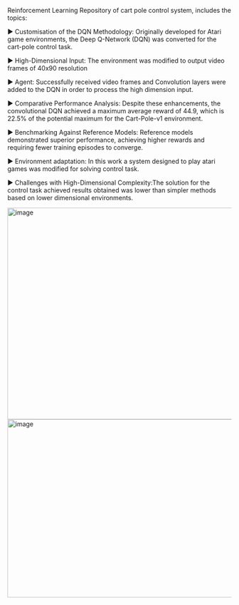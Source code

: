 Reinforcement Learning Repository of cart pole control system, includes the topics:

► Customisation of the DQN Methodology: Originally developed for Atari game environments, the Deep Q-Network (DQN) was converted for the cart-pole control task.

► High-Dimensional Input: The environment was modified to output video frames of 40x90 resolution

► Agent: Successfully received video frames and Convolution layers were added to the DQN in order to process the high dimension input.

► Comparative Performance Analysis: Despite these enhancements, the convolutional DQN achieved a maximum average reward of 44.9, which is 22.5% of the potential maximum for the Cart-Pole-v1 environment.

► Benchmarking Against Reference Models: Reference models demonstrated superior performance, achieving higher rewards and requiring fewer training episodes to converge.

► Environment adaptation: In this work a system designed to play atari games was modified for solving control task.

► Challenges with High-Dimensional Complexity:The solution for the control task achieved results obtained was lower than simpler methods based on lower dimensional environments.

<img width="704" height="475" alt="image" src="https://github.com/user-attachments/assets/87b687cf-bf15-4960-9c69-0700fb876d07" />

<img width="688" height="400" alt="image" src="https://github.com/user-attachments/assets/ebfa7798-31e7-41b9-9fbe-1ea0f0b85fb4" />
